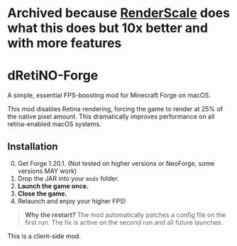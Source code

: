 # Archived because [RenderScale](https://modrinth.com/mod/renderscale) does what this does but 10x better and with more features
# dRetiNO-Forge

A simple, essential FPS-boosting mod for Minecraft Forge on macOS.

This mod disables Retina rendering, forcing the game to render at 25% of the native pixel amount. This dramatically improves performance on all retina-enabled macOS systems.

## Installation

0.  Get Forge 1.20.1. (Not tested on higher versions or NeoForge, some versions MAY work)
1.  Drop the JAR into your `mods` folder.
2.  **Launch the game once.**
3.  **Close the game.**
4.  Relaunch and enjoy your higher FPS!

> **Why the restart?** The mod automatically patches a config file on the first run. The fix is active on the second run and all future launches.

This is a client-side mod.
